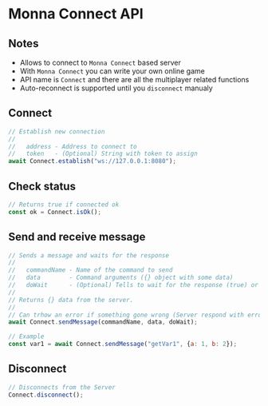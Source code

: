 # Monna Connect API

## Notes
* Allows to connect to `Monna Connect` based server
* With `Monna Connect` you can write your own online game
* API name is `Connect` and there are all the multiplayer related functions
* Auto-reconnect is supported until you `disconnect` manualy

## Connect
```js
// Establish new connection
// 
//   address - Address to connect to
//   token   - (Optional) String with token to assign
await Connect.establish("ws://127.0.0.1:8080");
```


## Check status
```js
// Returns true if connected ok
const ok = Connect.isOk();
```


## Send and receive message
```js
// Sends a message and waits for the response
//
//   commandName - Name of the command to send
//   data        - Command arguments ({} object with some data)
//   doWait      - (Optional) Tells to wait for the response (true) or not
//
// Returns {} data from the server.
//
// Can trhow an error if something gone wrong (Server respond with error, Connection failures)
await Connect.sendMessage(commandName, data, doWait);

// Example
const var1 = await Connect.sendMessage("getVar1", {a: 1, b: 2});
```

## Disconnect
```js
// Disconnects from the Server
Connect.disconnect();
```